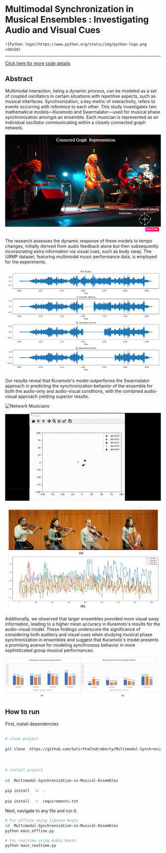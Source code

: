 
# Multimodal Synchronization in Musical Ensembles : Investigating Audio and Visual Cues

`![Python logo](https://www.python.org/static/img/python-logo.png =50x50)`

---

[Click here for more code details](Code_explaination.md)

## Abstract

  

Multimodal interaction, being a dynamic process, can be modeled as a set of coupled oscillators in certain situations with repetitive aspects, such as musical interfaces. Synchronization, a key metric of interactivity, refers to events occurring with reference to each other. This study investigates two mathematical models—Kuramoto and Swarmalator—used for musical phase synchronization amongst an ensemble. Each musician is represented as an individual oscillator communicating within a closely connected graph network.

  

![Network Musicians](image/Fig1.jpg)

  

The research assesses the dynamic response of these models to tempo changes, initially derived from audio feedback alone but then subsequently incorporating extra information via visual cues, such as body sway. The URMP dataset, featuring multimodal music performance data, is employed for the experiments.

  

![Network Musicians](image/Fig4.png)

  
  

Our results reveal that Kuramoto's model outperforms the Swarmalator approach in predicting the synchronization behavior of the ensemble for both the audio-only and audio-visual conditions, with the combined audio-visual approach yielding superior results.

  

![Network Musicians](image/pose%20estimation.gif)

![Network Musicians](image/Phase%20Oscillator.gif)

![Network Musicians](image/Fig5.png)

  
  

Additionally, we observed that larger ensembles provided more visual sway information, leading to a higher mean accuracy in Kuramoto's results for the audio-visual model. These findings underscore the significance of considering both auditory and visual cues when studying musical phase synchronization in ensembles and suggest that Kuramoto's model presents a promising avenue for modeling synchronous behavior in more sophisticated group musical performances.

![Network Musicians](image/Fig7.png)

  
  
  

## How to run

First, install dependencies

```bash

# clone project

git clone  https://github.com/SutirthaChakraborty/Multimodal-Synchronization-in-Musical-Ensembles.git

  

# install project

cd  Multimodal-Synchronization-in-Musical-Ensembles

pip install  -e  .

pip install  -r  requirements.txt

```

Next, navigate to any file and run it.

```bash
# For offline using librosa beats
cd  Multimodal-Synchronization-in-Musical-Ensembles
python main_offline.py
```
```bash
# For realtime using Aubio beats
python main_realtime.py
```